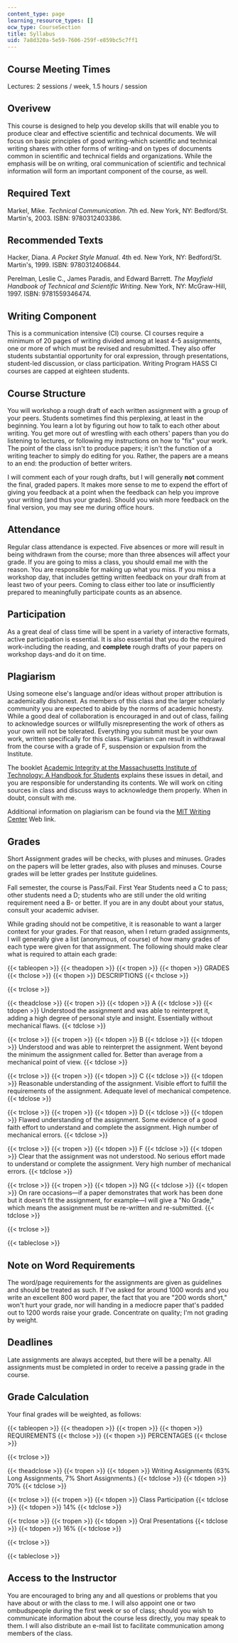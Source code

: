 ```yaml
---
content_type: page
learning_resource_types: []
ocw_type: CourseSection
title: Syllabus
uid: 7a8d320a-5e59-7606-259f-e859bc5c7ff1
---
```


Course Meeting Times
--------------------

Lectures: 2 sessions / week, 1.5 hours / session

Overivew
--------

This course is designed to help you develop skills that will enable you to produce clear and effective scientific and technical documents. We will focus on basic principles of good writing-which scientific and technical writing shares with other forms of writing-and on types of documents common in scientific and technical fields and organizations. While the emphasis will be on writing, oral communication of scientific and technical information will form an important component of the course, as well.

Required Text
-------------

Markel, Mike. _Technical Communication_. 7th ed. New York, NY: Bedford/St. Martin's, 2003. ISBN: 9780312403386.

Recommended Texts
-----------------

Hacker, Diana. _A Pocket Style Manual_. 4th ed. New York, NY: Bedford/St. Martin's, 1999. ISBN: 9780312406844.

Perelman, Leslie C., James Paradis, and Edward Barrett. _The Mayfield Handbook of Technical and Scientific Writing_. New York, NY: McGraw-Hill, 1997. ISBN: 9781559346474.

Writing Component
-----------------

This is a communication intensive (CI) course. CI courses require a minimum of 20 pages of writing divided among at least 4-5 assignments, one or more of which must be revised and resubmitted. They also offer students substantial opportunity for oral expression, through presentations, student-led discussion, or class participation. Writing Program HASS CI courses are capped at eighteen students.

Course Structure
----------------

You will workshop a rough draft of each written assignment with a group of your peers. Students sometimes find this perplexing, at least in the beginning. You learn a lot by figuring out how to talk to each other about writing. You get more out of wrestling with each others' papers than you do listening to lectures, or following my instructions on how to "fix" your work. The point of the class isn't to produce papers; it isn't the function of a writing teacher to simply do editing for you. Rather, the papers are a means to an end: the production of better writers.

I will comment each of your rough drafts, but I will generally **not** comment the final, graded papers. It makes more sense to me to expend the effort of giving you feedback at a point when the feedback can help you improve your writing (and thus your grades). Should you wish more feedback on the final version, you may see me during office hours.

Attendance
----------

Regular class attendance is expected. Five absences or more will result in being withdrawn from the course; more than three absences will affect your grade. If you are going to miss a class, you should email me with the reason. You are responsible for making up what you miss. If you miss a workshop day, that includes getting written feedback on your draft from at least two of your peers. Coming to class either too late or insufficiently prepared to meaningfully participate counts as an absence.

Participation
-------------

As a great deal of class time will be spent in a variety of interactive formats, active participation is essential. It is also essential that you do the required work-including the reading, and **complete** rough drafts of your papers on workshop days-and do it on time.

Plagiarism
----------

Using someone else's language and/or ideas without proper attribution is academically dishonest. As members of this class and the larger scholarly community you are expected to abide by the norms of academic honesty. While a good deal of collaboration is encouraged in and out of class, failing to acknowledge sources or willfully misrepresenting the work of others as your own will not be tolerated. Everything you submit must be your own work, written specifically for this class. Plagiarism can result in withdrawal from the course with a grade of F, suspension or expulsion from the Institute.

The booklet [Academic Integrity at the Massachusetts Institute of Technology: A Handbook for Students](http://web.mit.edu/academicintegrity/) explains these issues in detail, and you are responsible for understanding its contents. We will work on citing sources in class and discuss ways to acknowledge them properly. When in doubt, consult with me.

Additional information on plagiarism can be found via the [MIT Writing Center](http://web.mit.edu/writing/Citation/plagiarism.html) Web link.

Grades
------

Short Assignment grades will be checks, with pluses and minuses. Grades on the papers will be letter grades, also with pluses and minuses. Course grades will be letter grades per Institute guidelines.

Fall semester, the course is Pass/Fail. First Year Students need a C to pass; other students need a D; students who are still under the old writing requirement need a B- or better. If you are in any doubt about your status, consult your academic adviser.

While grading should not be competitive, it is reasonable to want a larger context for your grades. For that reason, when I return graded assignments, I will generally give a list (anonymous, of course) of how many grades of each type were given for that assignment. The following should make clear what is required to attain each grade:

{{< tableopen >}}
{{< theadopen >}}
{{< tropen >}}
{{< thopen >}}
GRADES
{{< thclose >}}
{{< thopen >}}
DESCRIPTIONS
{{< thclose >}}

{{< trclose >}}

{{< theadclose >}}
{{< tropen >}}
{{< tdopen >}}
A
{{< tdclose >}}
{{< tdopen >}}
Understood the assignment and was able to reinterpret it, adding a high degree of personal style and insight. Essentially without mechanical flaws.
{{< tdclose >}}

{{< trclose >}}
{{< tropen >}}
{{< tdopen >}}
B
{{< tdclose >}}
{{< tdopen >}}
Understood and was able to reinterpret the assignment. Went beyond the minimum the assignment called for. Better than average from a mechanical point of view.
{{< tdclose >}}

{{< trclose >}}
{{< tropen >}}
{{< tdopen >}}
C
{{< tdclose >}}
{{< tdopen >}}
Reasonable understanding of the assignment. Visible effort to fulfill the requirements of the assignment. Adequate level of mechanical competence.
{{< tdclose >}}

{{< trclose >}}
{{< tropen >}}
{{< tdopen >}}
D
{{< tdclose >}}
{{< tdopen >}}
Flawed understanding of the assignment. Some evidence of a good faith effort to understand and complete the assignment. High number of mechanical errors.
{{< tdclose >}}

{{< trclose >}}
{{< tropen >}}
{{< tdopen >}}
F
{{< tdclose >}}
{{< tdopen >}}
Clear that the assignment was not understood. No serious effort made to understand or complete the assignment. Very high number of mechanical errors.
{{< tdclose >}}

{{< trclose >}}
{{< tropen >}}
{{< tdopen >}}
NG
{{< tdclose >}}
{{< tdopen >}}
On rare occasions—if a paper demonstrates that work has been done but it doesn't fit the assignment, for example—I will give a "No Grade," which means the assignment must be re-written and re-submitted.
{{< tdclose >}}

{{< trclose >}}

{{< tableclose >}}

Note on Word Requirements
-------------------------

The word/page requirements for the assignments are given as guidelines and should be treated as such. If I've asked for around 1000 words and you write an excellent 800 word paper, the fact that you are "200 words short," won't hurt your grade, nor will handing in a mediocre paper that's padded out to 1200 words raise your grade. Concentrate on quality; I'm not grading by weight.

Deadlines
---------

Late assignments are always accepted, but there will be a penalty. All assignments must be completed in order to receive a passing grade in the course.

Grade Calculation
-----------------

Your final grades will be weighted, as follows:

{{< tableopen >}}
{{< theadopen >}}
{{< tropen >}}
{{< thopen >}}
REQUIREMENTS
{{< thclose >}}
{{< thopen >}}
PERCENTAGES
{{< thclose >}}

{{< trclose >}}

{{< theadclose >}}
{{< tropen >}}
{{< tdopen >}}
Writing Assignments (63% Long Assignments, 7% Short Assignments.)
{{< tdclose >}}
{{< tdopen >}}
70%
{{< tdclose >}}

{{< trclose >}}
{{< tropen >}}
{{< tdopen >}}
Class Participation
{{< tdclose >}}
{{< tdopen >}}
14%
{{< tdclose >}}

{{< trclose >}}
{{< tropen >}}
{{< tdopen >}}
Oral Presentations
{{< tdclose >}}
{{< tdopen >}}
16%
{{< tdclose >}}

{{< trclose >}}

{{< tableclose >}}

Access to the Instructor
------------------------

You are encouraged to bring any and all questions or problems that you have about or with the class to me. I will also appoint one or two ombudspeople during the first week or so of class; should you wish to communicate information about the course less directly, you may speak to them. I will also distribute an e-mail list to facilitate communication among members of the class.